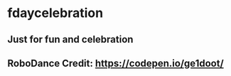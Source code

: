 # fdaycelebration

## Just for fun and celebration

## RoboDance Credit: https://codepen.io/ge1doot/
